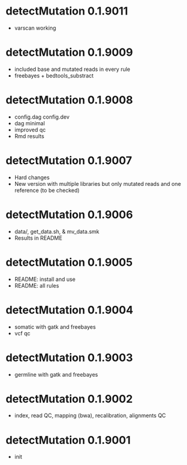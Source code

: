 # detectMutation 0.1.9011
* varscan working

# detectMutation 0.1.9009
* included base and mutated reads in every rule
* freebayes + bedtools_substract

# detectMutation 0.1.9008
* config.dag config.dev
* dag minimal
* improved qc
* Rmd results

# detectMutation 0.1.9007
* Hard changes
* New version with multiple libraries but only mutated reads and one reference (to be checked)

# detectMutation 0.1.9006
* data/, get_data.sh, & mv_data.smk
* Results in README

# detectMutation 0.1.9005
* README: install and use
* README: all rules

# detectMutation 0.1.9004
* somatic with gatk and freebayes
* vcf qc

# detectMutation 0.1.9003
* germline with gatk and freebayes

# detectMutation 0.1.9002
* index, read QC, mapping (bwa), recalibration, alignments QC

# detectMutation 0.1.9001
* init
